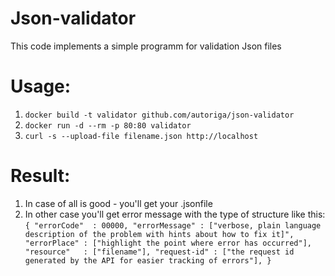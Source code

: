 # Json-validator
This code implements a simple programm for validation Json files

# Usage:
1) `docker build -t validator github.com/autoriga/json-validator`
2) `docker run -d --rm -p 80:80 validator`
3) `curl -s --upload-file filename.json http://localhost`

# Result:
1) In case of all is good - you'll get your .jsonfile
2) In other case you'll get error message with the type of structure like this:
`{
 "errorCode"  : 00000,
 "errorMessage" : ["verbose, plain language description of the problem with hints about how to fix it]",
 "errorPlace" : ["highlight the point where error has occurred"],
 "resource"   : ["filename"],
 "request-id" : ["the request id generated by the API for easier tracking of errors"],
}`
